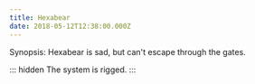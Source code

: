 ```yaml
---
title: Hexabear
date: 2018-05-12T12:38:00.000Z
---
```


Synopsis: Hexabear is sad, but can't escape through the gates.

::: hidden
The system is rigged.
:::